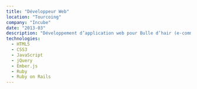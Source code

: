 ```yaml
---
title: "Développeur Web"
location: "Tourcoing"
company: "Incube"
date: "2013-03"
description: "Développement d’application web pour Bulle d’hair (e-commerce + sites dynamique) Développement front-end (UI & UX) inachevé d’une solution de Web radio."
technologies: 
  - HTML5
  - CSS3
  - JavaScript
  - jQuery
  - Ember.js
  - Ruby
  - Ruby on Rails
---
```

